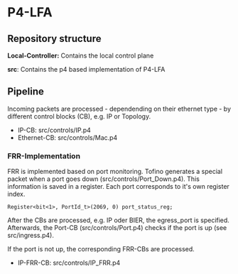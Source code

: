 # P4-LFA

## Repository structure

**Local-Controller:** Contains the local control plane

**src**: Contains the p4 based implementation of P4-LFA

## Pipeline

Incoming packets are processed - dependending on their ethernet type - by different control blocks (CB), e.g. IP or Topology.

- IP-CB: src/controls/IP.p4 
- Ethernet-CB: src/controls/Mac.p4


### FRR-Implementation

FRR is implemented based on port monitoring. Tofino generates a special packet when a port goes down (src/controls/Port_Down.p4). This information is saved in a register. Each port corresponds to it's own register index.

```
Register<bit<1>, PortId_t>(2069, 0) port_status_reg;
```

After the CBs are processed, e.g. IP oder BIER, the egress_port is specified. 
Afterwards, the Port-CB (src/controls/Port.p4) checks if the port is up (see src/ingress.p4).

If the port is not up, the corresponding FRR-CBs are processed.

- IP-FRR-CB: src/controls/IP_FRR.p4
